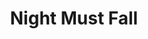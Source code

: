 ---
title: Night Must Fall
year: 1938
opening_date: 1938-12-06
closing_date: 1938-12-09
layout: productions
image:
image_caption:
image_credit:
playbill: 
category: 
details:
  Theatre: Theatre Jacksonville
  Venue: Little Theatre
cast:
  Dora Parcoe: Agatha Smith
  Mrs. Bramson: Dorothy Harlan
  Dan: E.S. Beauchamp-Nobbs
  Mrs. Terence: Emma Sue Mcleod
  Nurse Libby: Grace Martin
  The Lord Chief Justice: Isaac Peiser
  Olivia Grayne: Margery Jones
  Hubert Laurie: Roy Meischner
  Inspector Belize: William W. Frazier
crew:
  Make-up:
    - Everett Dwight
    - Mrs. Everett Dwight
  Staging:
    - Alex Pillsbury
    - Fred Bucky, Jr.
    - Hall Harris
    - Jesse Hoagland
    - P.G. Camp
    - Ray Williams
  Director: Huron L. Blyden
  Props: Mrs. H. Ward Preston
  Lighting: Roy Hill
orchestra:
external_links:
---